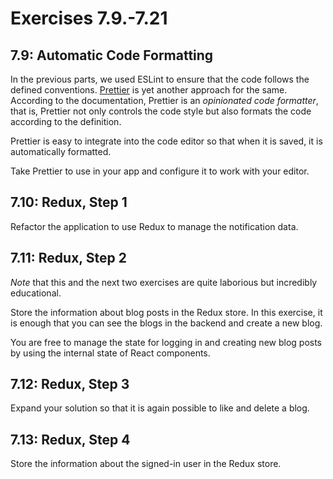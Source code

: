 # Exercises 7.9.-7.21

## 7.9: Automatic Code Formatting

In the previous parts, we used ESLint to ensure that the code follows the
defined conventions. [Prettier](https://prettier.io/) is yet another approach
for the same. According to the documentation, Prettier is an _opinionated code
formatter_, that is, Prettier not only controls the code style but also formats
the code according to the definition.

Prettier is easy to integrate into the code editor so that when it is saved, it
is automatically formatted.

Take Prettier to use in your app and configure it to work with your editor.

## 7.10: Redux, Step 1

Refactor the application to use Redux to manage the notification data.

## 7.11: Redux, Step 2

_Note_ that this and the next two exercises are quite laborious but incredibly
educational.

Store the information about blog posts in the Redux store. In this exercise, it
is enough that you can see the blogs in the backend and create a new blog.

You are free to manage the state for logging in and creating new blog posts by
using the internal state of React components.

## 7.12: Redux, Step 3

Expand your solution so that it is again possible to like and delete a blog.

## 7.13: Redux, Step 4

Store the information about the signed-in user in the Redux store.
